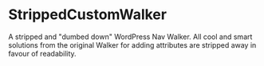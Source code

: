 # StrippedCustomWalker
A stripped and "dumbed down" WordPress Nav Walker. All cool and smart solutions from the original Walker for adding attributes are stripped away in favour of readability.
